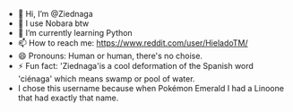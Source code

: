 - 👋 Hi, I’m @Ziednaga
- 👀 I use Nobara btw
- 🌱 I’m currently learning Python
- 📫 How to reach me: https://www.reddit.com/user/HieladoTM/
- 😄 Pronouns: Human or human, there's no choise.
- ⚡ Fun fact: 'Ziednaga'is a cool deformation of the Spanish word 'ciénaga' which means swamp or pool of water.
- I chose this username because when Pokémon Emerald I had a Linoone that had exactly that name.

<!---
->Ziednaga/Riednaga<-
--->
